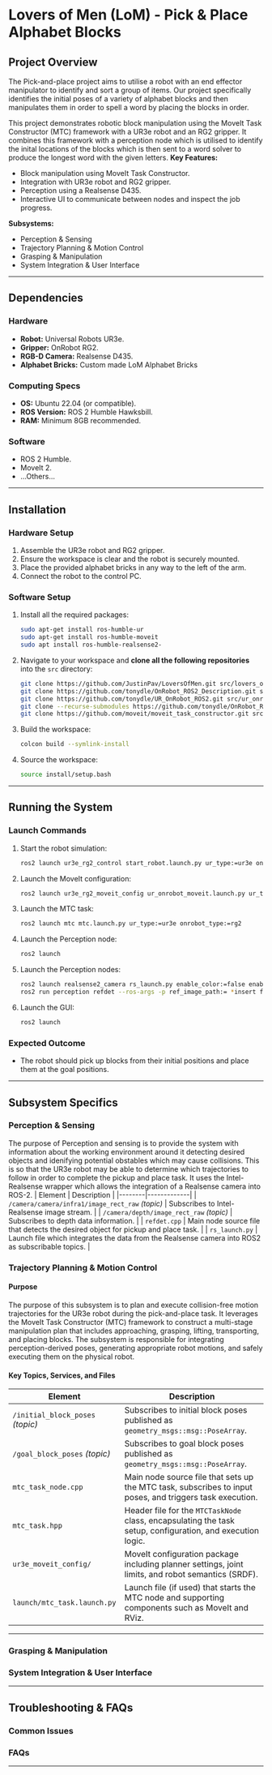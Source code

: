 # Lovers of Men (LoM) - Pick & Place Alphabet Blocks

## Project Overview
The Pick-and-place project aims to utilise a robot with an end effector manipulator to identify and sort a group of items. Our project specifically identifies the initial poses of a variety of alphabet blocks and then manipulates them in order to spell a word by placing the blocks in order.

This project demonstrates robotic block manipulation using the MoveIt Task Constructor (MTC) framework with a UR3e robot and an RG2 gripper. It combines this framework with a perception node which is utilised to identify the inital locations of the blocks which is then sent to a word solver to produce the longest word with the given letters.
**Key Features:**
- Block manipulation using MoveIt Task Constructor.
- Integration with UR3e robot and RG2 gripper.
- Perception using a Realsense D435.
- Interactive UI to communicate between nodes and inspect the job progress.

**Subsystems:**
- Perception & Sensing
- Trajectory Planning & Motion Control 
- Grasping & Manipulation 
- System Integration & User Interface 

---

## Dependencies

### Hardware
- **Robot:** Universal Robots UR3e.
- **Gripper:** OnRobot RG2.
- **RGB-D Camera:** Realsense D435.
- **Alphabet Bricks:** Custom made LoM Alphabet Bricks

### Computing Specs
- **OS:** Ubuntu 22.04 (or compatible).
- **ROS Version:** ROS 2 Humble Hawksbill.
- **RAM:** Minimum 8GB recommended.

### Software
- ROS 2 Humble.
- MoveIt 2.
- ...Others...

---

## Installation

### Hardware Setup
1. Assemble the UR3e robot and RG2 gripper.
2. Ensure the workspace is clear and the robot is securely mounted.
3. Place the provided alphabet bricks in any way to the left of the arm.
4. Connect the robot to the control PC.

### Software Setup
1. Install all the required packages:
   ```bash
   sudo apt-get install ros-humble-ur
   sudo apt-get install ros-humble-moveit
   sudo apt install ros-humble-realsense2-
   ```

2. Navigate to your workspace and **clone all the following repositories** into the `src` directory:
   ```bash
   git clone https://github.com/JustinPav/LoversOfMen.git src/lovers_of_men
   git clone https://github.com/tonydle/OnRobot_ROS2_Description.git src/onrobot_description
   git clone https://github.com/tonydle/UR_OnRobot_ROS2.git src/ur_onrobot
   git clone --recurse-submodules https://github.com/tonydle/OnRobot_ROS2_Driver.git src/onrobot_driver
   git clone https://github.com/moveit/moveit_task_constructor.git src/moveit_task_constructor
   ```
3. Build the workspace:
   ```bash
   colcon build --symlink-install
   ```
4. Source the workspace:
   ```bash
   source install/setup.bash
   ```

---

## Running the System

### Launch Commands
1. Start the robot simulation:
   ```bash
   ros2 launch ur3e_rg2_control start_robot.launch.py ur_type:=ur3e onrobot_type:=rg2 robot_ip:=<robot_ip_here>
   ```
2. Launch the MoveIt configuration:
   ```bash
   ros2 launch ur3e_rg2_moveit_config ur_onrobot_moveit.launch.py ur_type:=ur3e onrobot_type:=rg2
   ```
3. Launch the MTC task:
   ```bash
   ros2 launch mtc mtc.launch.py ur_type:=ur3e onrobot_type:=rg2
   ```
4. Launch the Perception node:
    ```bash
   ros2 launch 
   ```
5. Launch the Perception nodes:
    ```bash
   ros2 launch realsense2_camera rs_launch.py enable_color:=false enable_infra1:=true enable_infra1:=false enable_depth:=true
   ros2 run perception refdet --ros-args -p ref_image_path:= *insert file path and file type here*
   ```
6. Launch the GUI:
    ```bash
   ros2 launch 
   ```

### Expected Outcome
- The robot should pick up blocks from their initial positions and place them at the goal positions.

---

## Subsystem Specifics

### Perception & Sensing
The purpose of Perception and sensing is to provide the system with information about the working environment around it detecting desired objects and idenifying potential obstables which may cause collisions. This is so that the UR3e robot may be able to determine which trajectories to follow in order to complete the pickup and place task. It uses the Intel-Realsense wrapper which allows the integration of a Realsense camera into ROS-2. 
| Element | Description |
|--------|-------------|
| `/camera/camera/infra1/image_rect_raw` *(topic)* | Subscribes to Intel-Realsense image stream. |
| `/camera/depth/image_rect_raw` *(topic)* | Subscribes to depth data information. |
| `refdet.cpp` | Main node source file that detects the desired object for pickup and place task. |
| `rs_launch.py` | Launch file which integrates the data from the Realsense camera into ROS2 as subscribable topics. |


### Trajectory Planning & Motion Control 
#### Purpose
The purpose of this subsystem is to plan and execute collision-free motion trajectories for the UR3e robot during the pick-and-place task. It leverages the MoveIt Task Constructor (MTC) framework to construct a multi-stage manipulation plan that includes approaching, grasping, lifting, transporting, and placing blocks. The subsystem is responsible for integrating perception-derived poses, generating appropriate robot motions, and safely executing them on the physical robot.

#### Key Topics, Services, and Files

| Element | Description |
|--------|-------------|
| `/initial_block_poses` *(topic)* | Subscribes to initial block poses published as `geometry_msgs::msg::PoseArray`. |
| `/goal_block_poses` *(topic)* | Subscribes to goal block poses published as `geometry_msgs::msg::PoseArray`. |
| `mtc_task_node.cpp` | Main node source file that sets up the MTC task, subscribes to input poses, and triggers task execution. |
| `mtc_task.hpp` | Header file for the `MTCTaskNode` class, encapsulating the task setup, configuration, and execution logic. |
| `ur3e_moveit_config/` | MoveIt configuration package including planner settings, joint limits, and robot semantics (SRDF). |
| `launch/mtc_task.launch.py` | Launch file (if used) that starts the MTC node and supporting components such as MoveIt and RViz. |

---

### Grasping & Manipulation 

### System Integration & User Interface 


---

## Troubleshooting & FAQs

### Common Issues

### FAQs


---

